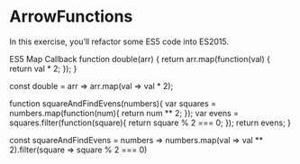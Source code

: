 # ArrowFunctions
In this exercise, you’ll refactor some ES5 code into ES2015.

ES5 Map Callback
function double(arr) {
  return arr.map(function(val) {
    return val * 2;
  });
}
<!-- ES2015 Arrow Functions Shorthand
Refactor the above code to use two arrow functions. Turn it into a one-liner. -->

const double = arr => arr.map(val => val * 2);

<!-- /* Write an ES2015 Version */
Refactor the following function to use arrow functions:
Replace ALL functions with arrow functions: -->

function squareAndFindEvens(numbers){
  var squares = numbers.map(function(num){
    return num ** 2;
  });
  var evens = squares.filter(function(square){
    return square % 2 === 0;
  });
  return evens;
}

const squareAndFindEvens = numbers => numbers.map(val => val ** 2).filter(square => square % 2 === 0)